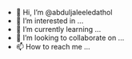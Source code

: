 - 👋 Hi, I’m @abduljaleeledathol
- 👀 I’m interested in ...
- 🌱 I’m currently learning ...
- 💞️ I’m looking to collaborate on ...
- 📫 How to reach me ...

<!---
abduljaleeledathol/abduljaleeledathol is a ✨ special ✨ repository because its `README.md` (this file) appears on your GitHub profile.
You can click the Preview link to take a look at your changes.
--->
